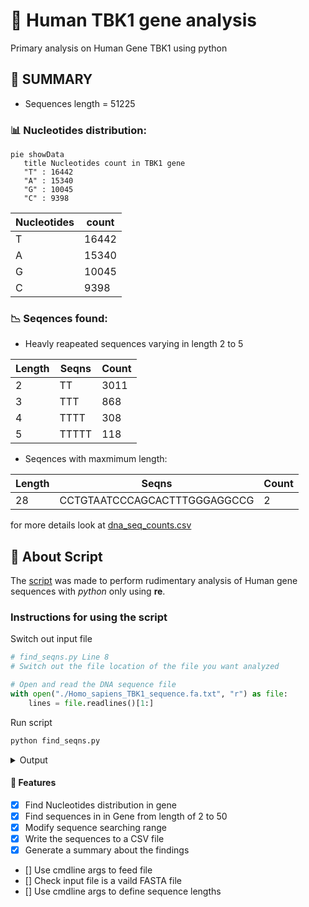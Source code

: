# 🧬 Human TBK1 gene analysis
Primary analysis on Human Gene TBK1 using python

## 🧾 SUMMARY
- Sequences length = 51225

### 📊 Nucleotides distribution:

<!--- Currently using githubs web view and mermaid for chart generation --->

```mermaid
pie showData
   title Nucleotides count in TBK1 gene
   "T" : 16442
   "A" : 15340
   "G" : 10045
   "C" : 9398
```

|Nucleotides|count|
|-|-|
|T | 16442|
|A | 15340|
|G | 10045|
|C | 9398|

### 📉 Seqences found:

- Heavly reapeated sequences varying in length 2 to 5

|Length| Seqns| Count|
|------|------|------|
|2| TT| 3011|
|3| TTT| 868|
|4| TTTT| 308|
|5| TTTTT| 118|

- Seqences with maxmimum length:

|Length| Seqns| Count|
|------|------|------|
|28| CCTGTAATCCCAGCACTTTGGGAGGCCG| 2|

for more details look at [dna_seq_counts.csv](./dna_seq_counts.csv)

## 📝 About Script
The [script](./find_seqns.py) was made to perform rudimentary analysis of Human
gene sequences with *python* only using **re**.

### Instructions for using the script

Switch out input file

```py
# find_seqns.py Line 8
# Switch out the file location of the file you want analyzed

# Open and read the DNA sequence file
with open("./Homo_sapiens_TBK1_sequence.fa.txt", "r") as file:
    lines = file.readlines()[1:]
```

Run script

```sh
python find_seqns.py
```

<details>
<summary>Output</summary>

```
===SUMMARY===
Sequences length = 51225

Nucleotides distribution:
Nucleotides, count
T = 16442
A = 15340
G = 10045
C = 9398

Seqences found:
Length, Seqns, Count
2, TT, 3011
3, TTT, 868
4, TTTT, 308
5, TTTTT, 118
Seqences with maxmimum length:
28, CCTGTAATCCCAGCACTTTGGGAGGCCG, 2

Seqences counts have been exported to dna_seq_counts.csv
```

</details>

#### 📜 Features

- [x] Find Nucleotides distribution in gene
- [x] Find sequences in in Gene from length of 2 to 50
- [x] Modify sequence searching range
- [x] Write the sequences to a CSV file
- [x] Generate a summary about the findings
- [] Use cmdline args to feed file
- [] Check input file is a vaild FASTA file
- [] Use cmdline args to define sequence lengths
